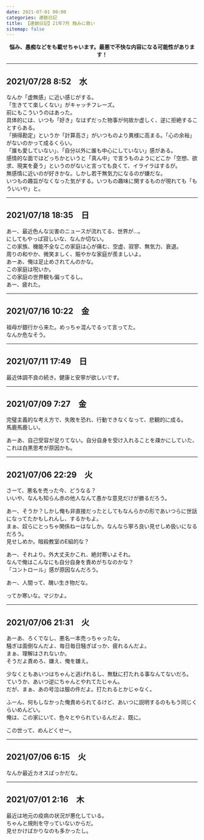 ```yaml
---
date: 2021-07-01 00:00
categories: 連鎖日記
title: 【連鎖日記】21年7月 蝕みに救い
sitemap: false
---
```

<center><strong>悩み、愚痴などをも載せちゃいます。最悪で不快な内容になる可能性があります！</strong></center>

----

## 2021/07/28  8:52　水

なんか「虚無感」に近い感じがする。  
「生きてて楽しくない」がキャッチフレーズ。  
前にもこういうのはあった。  
具体的には、いつも「好き」なはずだった物事が何故か虚しく、逆に拒絶することすらある。  
「損得勘定」というか「計算高さ」がいつものより異様に高まる。「心の余裕」がないのかって成るくらい。  
「誰も愛していない」、「自分以外に誰も中心にしていない」感がある。  
感情的な面ではどっちかというと「真ん中」で言うものようにどこか「空想、欲求、現実を憂う」というのがないと言っても良くて、イライラはするが。  
無感情に近いのが好きかな。しかし若干無気力になるのが嫌だな。  
いつもの趣旨がなくなった気がする。いつもの趣味に関するものが現れても「もういいや」と。

----

## 2021/07/18 18:35　日

あー、最近色んな災害のニュースが流れてる、世界が…。  
にしてもやっぱ寂しいな、なんか切ない。  
この家族、機能不全なこの家庭は心が痛む、空虚、寂寥、無気力、衰退。  
周りの和やか、微笑ましく、賑やかな家庭が羨ましいよ。  
あーあ、俺は足止めされてんのかな。  
この家庭は呪いか。  
この家庭の世界観も偏ってるし。  
あー、疲れた。

----

## 2021/07/16 10:22　金

祖母が銀行から来た。めっちゃ混んでるって言ってた。  
なんか危なそう。

----

## 2021/07/11 17:49　日

最近体調不良の続き。健康と安寧が欲しいです。

----

## 2021/07/09  7:27　金

完璧主義的な考え方で、失敗を恐れ、行動できなくなって、悲観的に成る。  
馬鹿馬鹿しい。

あーあ、自己受容が足りてない。自分自身を受け入れることを疎かにしていた、これは白黒思考が原因かも。

----

## 2021/07/06 22:29　火

さーて、悪名を売った今、どうなる？  
いいや、なんも知らん赤の他人なんて愚かな意見だけが勝るだろう。

あー、そうか？しかし俺も非直接だったとしてもなんらかの形であいつらに世話になってたかもしれんし、するかもよ。  
まぁ、奴らにとっちゃ関係ねーはなしか。なんなら寧ろ良い見せしめ扱いになるだろう。  
見せしめか。暗殺教室のE組的な？

あー、それより。外大丈夫かこれ、絶対寒いよそれ。  
なんで俺はこんなにも自分自身を責めがちなのかな？  
「コントロール」感が原因なんだろう。

あー、人間って、醜い生き物だな。

ってか寒いな。マジかよ。

----

## 2021/07/06 21:31　火

あーあ、ろくでなし、悪名一本売っちゃったな。  
騒ぎは面倒なんだよ、毎日毎日騒ぎばっか、疲れるんだよ。  
まぁ、理解はされないか。  
そうだよ責めろ、嫌え、俺を嫌え。

少なくともあいつはちゃんと逃げれるし、無駄に打たれる事なんてないだろ。  
ていうか、あいつ逆にちゃんとやれてたじゃん。  
だが、まぁ、あの号泣は服の件だよ。打たれるとかじゃなく。

ふーん、何もしなかった俺責められてるけど、あいつに説明するのももう同じくらいめんどい。  
俺は、この家にいて、色々とやられているんだよ、既に。

この世って、めんどくせー。

----

## 2021/07/06  6:15　火

なんか最近カオスばっかだな。

----

## 2021/07/01  2:16　木

最近は地元の疫病の状況が悪化している。  
ちゃんと規則を守っていないからだ。  
見せかけばかりなのも多かったし。
